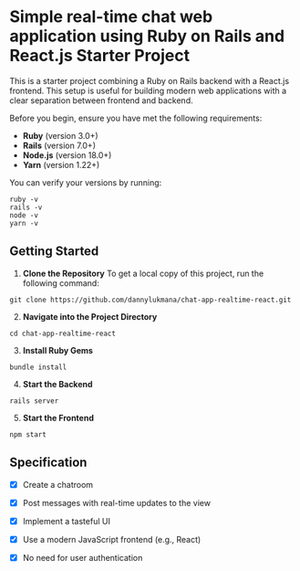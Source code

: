 # Simple real-time chat web application using Ruby on Rails and React.js Starter Project

This is a starter project combining a Ruby on Rails backend with a React.js frontend. This setup is useful for building modern web applications with a clear separation between frontend and backend.

Before you begin, ensure you have met the following requirements:

- **Ruby** (version 3.0+)
- **Rails** (version 7.0+)
- **Node.js** (version 18.0+)
- **Yarn** (version 1.22+)

You can verify your versions by running:

```
ruby -v
rails -v
node -v
yarn -v
```

## Getting Started

1. **Clone the Repository**
  To get a local copy of this project, run the following command:
  ```
  git clone https://github.com/dannylukmana/chat-app-realtime-react.git
  ```

2. **Navigate into the Project Directory**
  ```
  cd chat-app-realtime-react
  ```

3. **Install Ruby Gems**
  ```
  bundle install
  ```

4. **Start the Backend**
  ```
  rails server
  ```

5. **Start the Frontend**
  ```
  npm start
  ```

## Specification 
- [x] Create a chatroom
- [x] Post messages with real-time updates to the view
- [x] Implement a tasteful UI
- [x] Use a modern JavaScript frontend (e.g., React)
- [x] No need for user authentication

